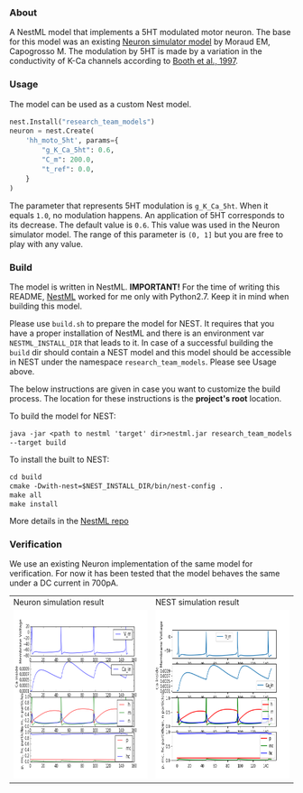 ### About

A NestML model that implements a 5HT modulated motor neuron. The base for this model was an existing [Neuron simulator model](https://senselab.med.yale.edu/ModelDB/showmodel.cshtml?model=189786) by Moraud EM, Capogrosso M. The modulation by 5HT is made by a variation in the conductivity of K-Ca channels according to [Booth et al., 1997](http://refhub.elsevier.com/S0896-6273(16)00010-6/sref4).

### Usage

The model can be used as a custom Nest model.
```python
nest.Install("research_team_models")
neuron = nest.Create(
    'hh_moto_5ht', params={
        "g_K_Ca_5ht": 0.6,
        "C_m": 200.0,
        "t_ref": 0.0,
    }
)
```
The parameter that represents 5HT modulation is `g_K_Ca_5ht`. When it equals `1.0`, no modulation happens. An application of 5HT corresponds to its decrease. The default value is `0.6`. This value was used in the Neuron simulator model. The range of this parameter is `(0, 1]` but you are free to play with any value.

### Build
The model is written in NestML. **IMPORTANT!** For the time of writing this README, [NestML](https://github.com/nest/nestml/tree/31f4b97dab299150bb44f4dcfdc7fac499a81b38) worked for me only with Python2.7. Keep it in mind when building this model.

Please use `build.sh` to prepare the model for NEST. It requires that you have a proper installation of NestML and there is an environment var `NESTML_INSTALL_DIR` that leads to it. In case of a successful building the `build` dir should contain a NEST model and this model should be accessible in NEST under the namespace `research_team_models`. Please see Usage above.
  
The below instructions are given in case you want to customize the build process. The location for these instructions is the **project's root** location.

To build the model for NEST:
```
java -jar <path to nestml 'target' dir>nestml.jar research_team_models --target build
```

To install the built to NEST:
```
cd build
cmake -Dwith-nest=$NEST_INSTALL_DIR/bin/nest-config .
make all
make install
```

More details in the [NestML repo](https://github.com/nest/nestml/#installing-and-running-nestml)

### Verification

We use an existing Neuron implementation of the same model for verification. For now it has been tested that the model behaves the same under a DC current in 700pA.

<table>
    <tr>
        <td>Neuron simulation result</td>
        <td>NEST simulation result</td>
    </tr>
    <tr>
        <td><img alt="Neuron simulation result" height="300" src="test/neuron-simulator/neuron_iclamp_result_700pA.png"/></td>
        <td><img alt="NEST simulation result" height="300" src="test/nest/nest_iclamp_result_700pA.png"/></td>
    </tr>
</table>

